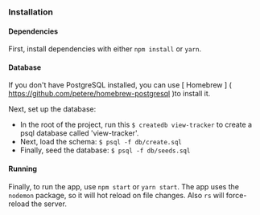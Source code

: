 ### Installation

#### Dependencies
First, install dependencies with either `npm install` or `yarn`.

#### Database
If you don't have PostgreSQL installed, you can use [ Homebrew ] ( https://github.com/petere/homebrew-postgresql )to install it.

Next, set up the database:
 
- In the root of the project, run this `$ createdb view-tracker` to create a psql database called 'view-tracker'.
- Next, load the schema: `$ psql -f db/create.sql`
- Finally, seed the database: `$ psql -f db/seeds.sql`

#### Running
Finally, to run the app, use `npm start` or `yarn start`. The app uses the `nodemon` package, so it will hot reload on file changes. Also `rs` will force-reload the server. 
